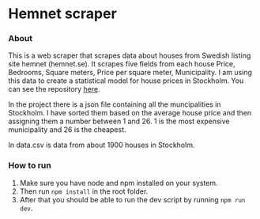 # Hemnet scraper

### About

This is a web scraper that scrapes data about houses from Swedish listing site hemnet (hemnet.se). It scrapes five fields from each house Price, Bedrooms, Square meters, Price per square meter, Municipality. I am using this data to create a statistical model for house prices in Stockholm. You can see the repository [here](https://github.com/AlexanderJernstrom/house-price-predictor).

In the project there is a json file containing all the muncipalities in Stockholm. I have sorted them based on the average house price and then assigning them a number between 1 and 26. 1 is the most expensive municipality and 26 is the cheapest.

In data.csv is data from about 1900 houses in Stockholm.

### How to run

1. Make sure you have node and npm installed on your system.
2. Then run `npm install` in the root folder.
3. After that you should be able to run the dev script by running `npm run dev`.
